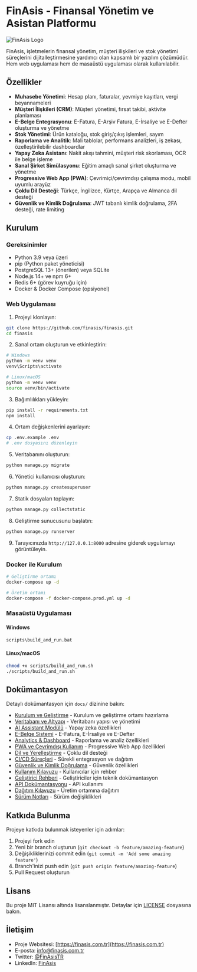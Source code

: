 # FinAsis - Finansal Yönetim ve Asistan Platformu

![FinAsis Logo](static/img/logo.png)

FinAsis, işletmelerin finansal yönetim, müşteri ilişkileri ve stok yönetimi süreçlerini dijitalleştirmesine yardımcı olan kapsamlı bir yazılım çözümüdür. Hem web uygulaması hem de masaüstü uygulaması olarak kullanılabilir.

## Özellikler

- **Muhasebe Yönetimi**: Hesap planı, faturalar, yevmiye kayıtları, vergi beyannameleri
- **Müşteri İlişkileri (CRM)**: Müşteri yönetimi, fırsat takibi, aktivite planlaması
- **E-Belge Entegrasyonu**: E-Fatura, E-Arşiv Fatura, E-İrsaliye ve E-Defter oluşturma ve yönetme
- **Stok Yönetimi**: Ürün kataloğu, stok giriş/çıkış işlemleri, sayım
- **Raporlama ve Analitik**: Mali tablolar, performans analizleri, iş zekası, özelleştirilebilir dashboardlar
- **Yapay Zeka Asistanı**: Nakit akışı tahmini, müşteri risk skorlaması, OCR ile belge işleme
- **Sanal Şirket Simülasyonu**: Eğitim amaçlı sanal şirket oluşturma ve yönetme
- **Progressive Web App (PWA)**: Çevrimiçi/çevrimdışı çalışma modu, mobil uyumlu arayüz
- **Çoklu Dil Desteği**: Türkçe, İngilizce, Kürtçe, Arapça ve Almanca dil desteği
- **Güvenlik ve Kimlik Doğrulama**: JWT tabanlı kimlik doğrulama, 2FA desteği, rate limiting

## Kurulum

### Gereksinimler

- Python 3.9 veya üzeri
- pip (Python paket yöneticisi)
- PostgreSQL 13+ (önerilen) veya SQLite
- Node.js 14+ ve npm 6+
- Redis 6+ (görev kuyruğu için)
- Docker & Docker Compose (opsiyonel)

### Web Uygulaması

1. Projeyi klonlayın:
```bash
git clone https://github.com/finasis/finasis.git
cd finasis
```

2. Sanal ortam oluşturun ve etkinleştirin:
```bash
# Windows
python -m venv venv
venv\Scripts\activate

# Linux/macOS
python -m venv venv
source venv/bin/activate
```

3. Bağımlılıkları yükleyin:
```bash
pip install -r requirements.txt
npm install
```

4. Ortam değişkenlerini ayarlayın:
```bash
cp .env.example .env
# .env dosyasını düzenleyin
```

5. Veritabanını oluşturun:
```bash
python manage.py migrate
```

6. Yönetici kullanıcısı oluşturun:
```bash
python manage.py createsuperuser
```

7. Statik dosyaları toplayın:
```bash
python manage.py collectstatic
```

8. Geliştirme sunucusunu başlatın:
```bash
python manage.py runserver
```

9. Tarayıcınızda `http://127.0.0.1:8000` adresine giderek uygulamayı görüntüleyin.

### Docker ile Kurulum

```bash
# Geliştirme ortamı
docker-compose up -d

# Üretim ortamı
docker-compose -f docker-compose.prod.yml up -d
```

### Masaüstü Uygulaması

#### Windows
```bash
scripts\build_and_run.bat
```

#### Linux/macOS
```bash
chmod +x scripts/build_and_run.sh
./scripts/build_and_run.sh
```

## Dokümantasyon

Detaylı dokümantasyon için `docs/` dizinine bakın:

- [Kurulum ve Geliştirme](docs/01_kurulum_ve_gelistirme.md) - Kurulum ve geliştirme ortamı hazırlama
- [Veritabanı ve Altyapı](docs/02_veritabani_ve_altyapi.md) - Veritabanı yapısı ve yönetimi
- [AI Assistant Modülü](docs/03_ai_assistant.md) - Yapay zeka özellikleri
- [E-Belge Sistemi](docs/04_edocument.md) - E-Fatura, E-İrsaliye ve E-Defter
- [Analytics & Dashboard](docs/05_analytics.md) - Raporlama ve analiz özellikleri
- [PWA ve Çevrimdışı Kullanım](docs/06_pwa.md) - Progressive Web App özellikleri
- [Dil ve Yerelleştirme](docs/07_i18n.md) - Çoklu dil desteği
- [CI/CD Süreçleri](docs/08_cicd.md) - Sürekli entegrasyon ve dağıtım
- [Güvenlik ve Kimlik Doğrulama](docs/09_security.md) - Güvenlik özellikleri
- [Kullanım Kılavuzu](docs/user_manual_tr.md) - Kullanıcılar için rehber
- [Geliştirici Rehberi](docs/developer_guide_tr.md) - Geliştiriciler için teknik dokümantasyon
- [API Dokümantasyonu](docs/api_documentation.md) - API kullanımı
- [Dağıtım Kılavuzu](docs/deployment_guide.md) - Üretim ortamına dağıtım
- [Sürüm Notları](docs/release_notes.md) - Sürüm değişiklikleri

## Katkıda Bulunma

Projeye katkıda bulunmak isteyenler için adımlar:

1. Projeyi fork edin
2. Yeni bir branch oluşturun (`git checkout -b feature/amazing-feature`)
3. Değişikliklerinizi commit edin (`git commit -m 'Add some amazing feature'`)
4. Branch'inizi push edin (`git push origin feature/amazing-feature`)
5. Pull Request oluşturun

## Lisans

Bu proje MIT Lisansı altında lisanslanmıştır. Detaylar için [LICENSE](LICENSE) dosyasına bakın.

## İletişim

- Proje Websitesi: [https://finasis.com.tr](https://finasis.com.tr)
- E-posta: [info@finasis.com.tr](mailto:info@finasis.com.tr)
- Twitter: [@FinAsisTR](https://twitter.com/FinAsisTR)
- LinkedIn: [FinAsis](https://www.linkedin.com/company/finasis/)